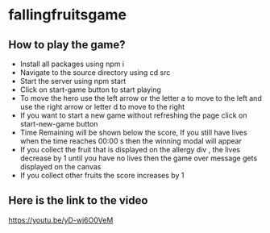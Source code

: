 # fallingfruitsgame


## How to play the game?

- Install all packages using
  npm i
- Navigate to the source directory using cd src
- Start the server using
  npm start
- Click on start-game button to start playing
- To move the hero use the left arrow or the letter a to move to the left and use the right arrow or letter d to move to the right
- If you want to start a new game without refreshing the page click on start-new-game button
- Time Remaining will be shown below the score, If you still have lives when the time reaches 00:00 s then the winning modal will appear
- If you collect the fruit that is displayed on the allergy div , the lives decrease by 1 until you have no lives then the game over message gets displayed on the canvas
- If you collect other fruits the score increases by 1


## Here is the link to the video

https://youtu.be/yD-wj6O0VeM